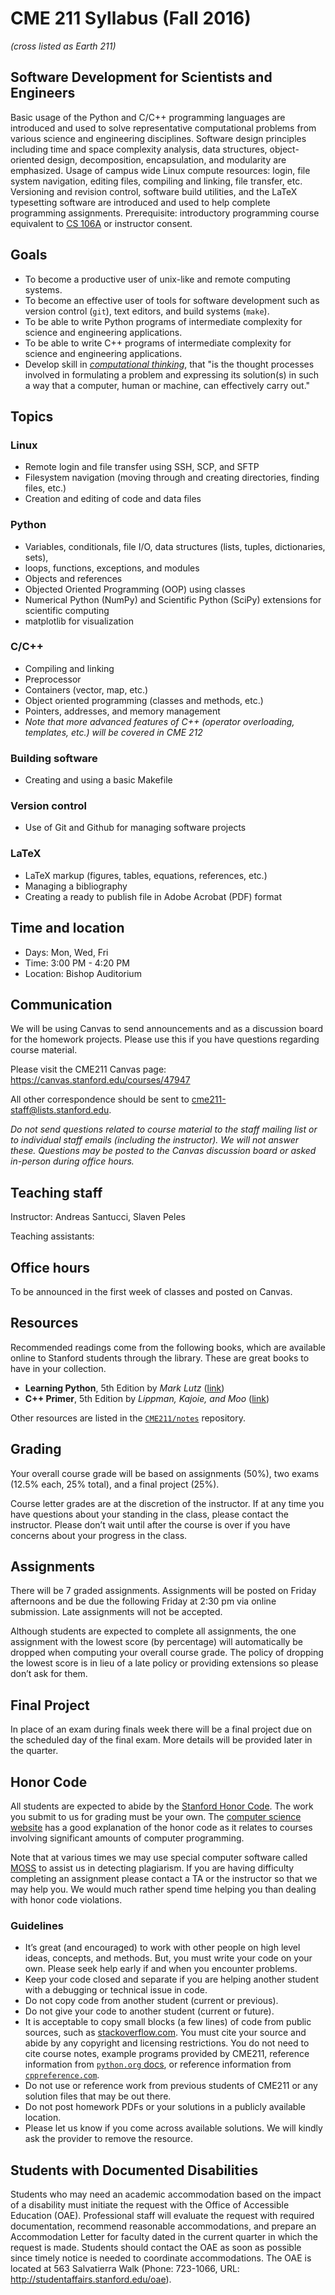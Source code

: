 # CME 211 Syllabus (Fall 2016)

*(cross listed as Earth 211)*

## Software Development for Scientists and Engineers

Basic usage of the Python and C/C++ programming languages are introduced and
used to solve representative computational problems from various science and
engineering disciplines. Software design principles including time and space
complexity analysis, data structures, object-oriented design, decomposition,
encapsulation, and modularity are emphasized. Usage of campus wide Linux compute
resources: login, file system navigation, editing files, compiling and linking,
file transfer, etc. Versioning and revision control, software build utilities,
and the LaTeX typesetting software are introduced and used to help complete
programming assignments. Prerequisite: introductory programming course
equivalent to [CS 106A][cs106a] or instructor consent.

[cs106a]: https://explorecourses.stanford.edu/search?view=catalog&filter-coursestatus-Active=on&page=0&catalog=&academicYear=&q=cs106&collapse=

## Goals

- To become a productive user of unix-like and remote computing systems.
- To become an effective user of tools for software development such as version
  control (`git`), text editors, and build systems (`make`).
- To be able to write Python programs of intermediate complexity for science
  and engineering applications.
- To be able to write C++ programs of intermediate complexity for science
  and engineering applications.
- Develop skill in [*computational thinking*][comp-think], that "is the thought
  processes involved in formulating a problem and expressing its solution(s) in
  such a way that a computer, human or machine, can effectively carry out."

[comp-think]: http://socialissues.cs.toronto.edu/index.html%3Fp=279.html

## Topics

### Linux

- Remote login and file transfer using SSH, SCP, and SFTP
- Filesystem navigation (moving through and creating directories, finding files, etc.)
- Creation and editing of code and data files

### Python

- Variables, conditionals, file I/O, data structures (lists, tuples, dictionaries, sets),
- loops, functions, exceptions, and modules
- Objects and references
- Objected Oriented Programming (OOP) using classes
- Numerical Python (NumPy) and Scientific Python (SciPy) extensions for scientific computing
- matplotlib for visualization

### C/C++

- Compiling and linking
- Preprocessor
- Containers (vector, map, etc.)
- Object oriented programming (classes and methods, etc.)
- Pointers, addresses, and memory management
- *Note that more advanced features of C++ (operator overloading, templates, etc.) will be covered in CME 212*

### Building software

- Creating and using a basic Makefile

### Version control

- Use of Git and Github for managing software projects

### LaTeX

- LaTeX markup (figures, tables, equations, references, etc.)
- Managing a bibliography
- Creating a ready to publish file in Adobe Acrobat (PDF) format

## Time and location

- Days: Mon, Wed, Fri
- Time: 3:00 PM - 4:20 PM
- Location: Bishop Auditorium

## Communication

We will be using Canvas to send announcements and as a discussion board for the
homework projects. Please use this if you have questions regarding course
material.

Please visit the CME211 Canvas page: <https://canvas.stanford.edu/courses/47947>

All other correspondence should be sent to <cme211-staff@lists.stanford.edu>.

*Do not send questions related to course material to the staff mailing list or to
individual staff emails (including the instructor).  We will not answer these.
Questions may be posted to the Canvas discussion board or asked in-person during
office hours.*

## Teaching staff

Instructor: Andreas Santucci, Slaven Peles

Teaching assistants:

## Office hours

To be announced in the first week of classes and posted on Canvas.

## Resources

Recommended readings come from the following books, which are available online
to Stanford students through the library.  These are great books to have in your
collection.

- **Learning Python**, 5th Edition by *Mark Lutz* ([link][learning-python])
- **C++ Primer**, 5th Edition by *Lippman, Kajoie, and Moo* ([link][c++-primer])

[learning-python]: http://proquest.safaribooksonline.com/book/programming/python/9781449355722
[c++-primer]: http://proquest.safaribooksonline.com/9780133053043?uicode=stanford

Other resources are listed in the [`CME211/notes`][cme211-notes] repository.

[cme211-notes]: https://github.com/CME211/notes

## Grading

Your overall course grade will be based on assignments (50%), two exams (12.5%
each, 25% total), and a final project (25%).

Course letter grades are at the discretion of the instructor. If at any time you
have questions about your standing in the class, please contact the instructor.
Please don’t wait until after the course is over if you have concerns about your
progress in the class.

## Assignments

There will be 7 graded assignments. Assignments will be posted on Friday
afternoons and be due the following Friday at 2:30 pm via online submission.
Late assignments will not be accepted.

Although students are expected to complete all assignments, the one assignment
with the lowest score (by percentage) will automatically be dropped when
computing your overall course grade. The policy of dropping the lowest score is
in lieu of a late policy or providing extensions so please don’t ask for them.

## Final Project

In place of an exam during finals week there will be a final project due on the
scheduled day of the final exam. More details will be provided later in the
quarter.

## Honor Code

All students are expected to abide by the [Stanford Honor Code][honor-code]. The
work you submit to us for grading must be your own.  The [computer science
website][cs-code] has a good explanation of the honor code as it relates to
courses involving significant amounts of computer programming.

Note that at various times we may use special computer software called
[MOSS][moss] to assist us in detecting plagiarism.  If you are having difficulty
completing an assignment please contact a TA or the instructor so that we may
help you. We would much rather spend time helping you than dealing with honor
code violations.

[honor-code]: http://studentaffairs.stanford.edu/judicialaffairs/policy/honor-code
[cs-code]: http://csmajor.stanford.edu/HonorCode.shtml
[moss]: http://theory.stanford.edu/\~aiken/moss/

### Guidelines

- It’s great (and encouraged) to work with other people on high level ideas,
  concepts, and methods.  But, you must write your code on your own. Please seek
  help early if and when you encounter problems.
- Keep your code closed and separate if you are helping another student with a
  debugging or technical issue in code.
- Do not copy code from another student (current or previous).
- Do not give your code to another student (current or future).
- It is acceptable to copy small blocks (a few lines) of code from public sources,
  such as [stackoverflow.com](http://stackoverflow.com/).  You must cite your
  source and abide by any copyright and licensing restrictions.  You do not need
  to cite course notes, example programs provided by CME211, reference information
  from [`python.org` docs](https://docs.python.org/3/), or reference information
  from [`cppreference.com`](http://en.cppreference.com/w/).
- Do not use or reference work from previous students of CME211 or any solution
  files that may be out there.
- Do not post homework PDFs or your solutions in a publicly available location.
- Please let us know if you come across available solutions.  We will kindly ask
  the provider to remove the resource.

## Students with Documented Disabilities

Students who may need an academic accommodation based on the impact of a
disability must initiate the request with the Office of Accessible Education
(OAE). Professional staff will evaluate the request with required documentation,
recommend reasonable accommodations, and prepare an Accommodation Letter for
faculty dated in the current quarter in which the request is made. Students
should contact the OAE as soon as possible since timely notice is needed to
coordinate accommodations. The OAE is located at 563 Salvatierra Walk (Phone:
723-1066, URL: <http://studentaffairs.stanford.edu/oae>).
